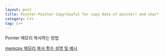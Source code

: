 ```yaml
---
layout: post
title: Pointer-Pointer Copy(Useful for copy data of pointer) and char*, const char* difference
category: C++
tag: C++
---
```


Pointer 메모리 복사하는 방법

[memcpy 메모리 복사 함수 설명 및 예시](https://blockdmask.tistory.com/442)
